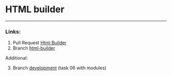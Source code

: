 # HTML builder
---

### Links:

1. Pull Request [Html Builder](https://github.com/nduchin/RSS-HTML-builder/pull/1)
2. Branch [html-builder](https://github.com/nduchin/RSS-HTML-builder/tree/html-builder)

Additional:

3. Branch [development](https://github.com/nduchin/RSS-HTML-builder/tree/development) (task 06 with modules)
